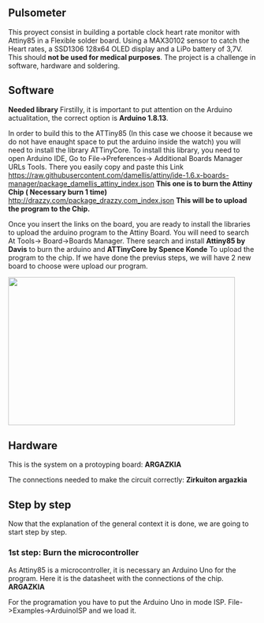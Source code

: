 ## Pulsometer
This proyect consist in building a portable clock heart rate monitor with Attiny85 in a Flexible solder board. Using a MAX30102 sensor to catch the Heart rates, a SSD1306 128x64 OLED display and a LiPo battery of 3,7V. This should **not be used for medical purposes**.
The project is a challenge in software, hardware and soldering.

## Software
**Needed library**
Firstilly, it is important to put attention on the Arduino actualitation, the correct option is **Arduino 1.8.13**. 

In order to build this to the ATTiny85 (In this case we choose it because we do not have enaught space to put the arduino inside the watch) you will need to install the library ATTinyCore.
To install this library, you need to open Arduino IDE, Go to File->Preferences-> Additional Boards Manager URLs Tools. There you easily copy and paste this Link  
https://raw.githubusercontent.com/damellis/attiny/ide-1.6.x-boards-manager/package_damellis_attiny_index.json **This one is to burn the Attiny Chip ( Necessary burn 1 time)**
http://drazzy.com/package_drazzy.com_index.json **This will be to upload the program to the Chip.**

Once you insert the links on the board, you are ready to install the libraries to upload the arduino program to the Attiny Board. You will need to search At Tools-> Board->Boards Manager. There search and install **Attiny85 by Davis** to burn the arduino and **ATTinyCore by Spence Konde** To upload the program to the chip. If we have done the previus steps, we will have 2 new board to choose were upload our program.


 <img width="460" height="300" src="https://gyazo.com/706fa72be212934e64b18e192488baa1">

## Hardware
This is the system on a protoyping board: 
**ARGAZKIA**

The connections needed to make the circuit correctly: 
**Zirkuiton argazkia**


## Step by step

Now that the explanation of the general context it is done, we are going to start step by step. 

### 1st step: Burn the microcontroller

As Attiny85 is a microcontroller, it is necessary an Arduino Uno for the program.
Here it is the datasheet with the connections of the chip. 
**ARGAZKIA**

For the programation you have to put the Arduino Uno in mode ISP. 
File->Examples->ArduinoISP and we load it. 





